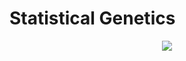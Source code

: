 # Statistical Genetics

<p align="center">
<img src="https://scx1.b-cdn.net/csz/news/800/2019/1-genetics.jpg">
</p>

